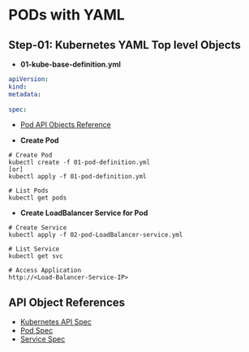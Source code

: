 # PODs with YAML
## Step-01: Kubernetes YAML Top level Objects

- **01-kube-base-definition.yml**
```yml
apiVersion:
kind:
metadata:
  
spec:
```
-  [Pod API Objects Reference](https://kubernetes.io/docs/reference/generated/kubernetes-api/v1.19/#pod-v1-core)


- **Create Pod**
```
# Create Pod
kubectl create -f 01-pod-definition.yml
[or]
kubectl apply -f 01-pod-definition.yml

# List Pods
kubectl get pods
```


- **Create LoadBalancer Service for Pod**
```
# Create Service
kubectl apply -f 02-pod-LoadBalancer-service.yml

# List Service
kubectl get svc

# Access Application
http://<Load-Balancer-Service-IP>

```

## API Object References
- [Kubernetes API Spec](https://kubernetes.io/docs/reference/generated/kubernetes-api/v1.19/)
- [Pod Spec](https://kubernetes.io/docs/reference/generated/kubernetes-api/v1.19/#pod-v1-core)
- [Service Spec](https://kubernetes.io/docs/reference/generated/kubernetes-api/v1.19/#service-v1-core)


